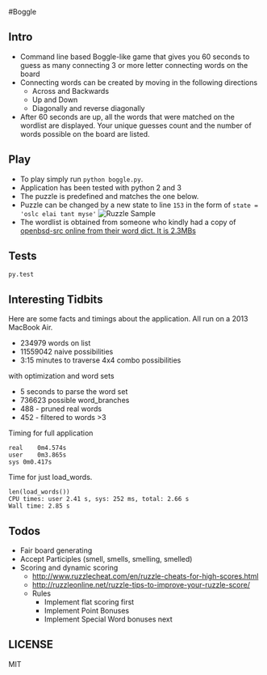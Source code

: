 #Boggle

Intro
---
- Command line based Boggle-like game that gives you 60 seconds to guess as many connecting 3 or more letter connecting words on the board
- Connecting words can be created by moving in the following directions
  - Across and Backwards
  - Up and Down
  - Diagonally and reverse diagonally
- After 60 seconds are up, all the words that were matched on the wordlist are displayed. Your unique guesses count and the number of words possible on the board are listed.

Play
---
- To play simply run `python boggle.py`.
- Application has been tested with python 2 and 3
- The puzzle is predefined and matches the one below.
- Puzzle can be changed by a new state to line `153` in the form of `state = 'oslc elai tant myse'`
![Ruzzle Sample](http://stanzheng.com/images/screen240x240.jpeg)
- The wordlist is obtained from someone who kindly had a copy of [openbsd-src online from their word dict. It is 2.3MBs ](https://github.com/bluerise/openbsd-src/blob/master/share/dict/web2)

Tests
---
`py.test`


Interesting Tidbits
---
Here are some facts and timings about the application. All run on a 2013 MacBook Air.

- 234979 words on list
- 11559042 naive possibilities
- 3:15 minutes to traverse 4x4 combo possibilities

with optimization and word sets
- 5 seconds to parse the word set
- 736623 possible word_branches
- 488 - pruned real words
- 452 - filtered to words >3

Timing for full application
```
real	0m4.574s
user	0m3.865s
sys	0m0.417s
```

Time for just load_words.
```
len(load_words())
CPU times: user 2.41 s, sys: 252 ms, total: 2.66 s
Wall time: 2.85 s
```

Todos
---
- Fair board generating
- Accept Participles (smell, smells, smelling, smelled)
- Scoring and dynamic scoring
  - http://www.ruzzlecheat.com/en/ruzzle-cheats-for-high-scores.html
  - http://ruzzleonline.net/ruzzle-tips-to-improve-your-ruzzle-score/
  - Rules
      - Implement flat scoring first
      - Implement Point Bonuses
      - Implement Special Word bonuses next


LICENSE
---
MIT


